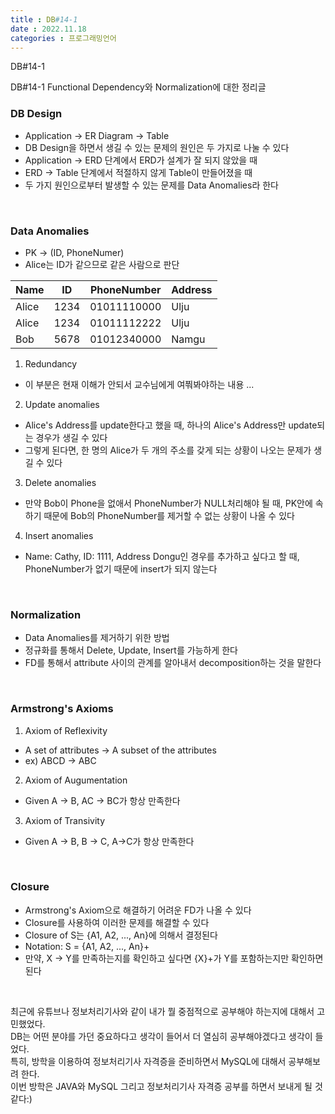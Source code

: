 ```yaml
---
title : DB#14-1
date : 2022.11.18
categories : 프로그래밍언어
---
```


DB#14-1

DB#14-1 Functional Dependency와 Normalization에 대한 정리글

### DB Design
- Application → ER Diagram → Table
- DB Design을 하면서 생길 수 있는 문제의 원인은 두 가지로 나눌 수 있다
- Application → ERD 단계에서 ERD가 설계가 잘 되지 않았을 때
- ERD → Table 단계에서 적절하지 않게 Table이 만들어졌을 때
- 두 가지 원인으로부터 발생할 수 있는 문제를 Data Anomalies라 한다

<br/>

### Data Anomalies

- PK → (ID, PhoneNumer)
- Alice는 ID가 같으므로 같은 사람으로 판단

|Name|ID|PhoneNumber|Address|   
|---|---|---|---|   
|Alice|1234|01011110000|Ulju|   
|Alice|1234|01011112222|Ulju|
|Bob|5678|01012340000|Namgu|


1. Redundancy

- 이 부분은 현재 이해가 안되서 교수님에게 여쭤봐야하는 내용 ... 

2. Update anomalies

- Alice's Address를 update한다고 했을 때, 하나의 Alice's Address만 update되는 경우가 생길 수 있다
- 그렇게 된다면, 한 명의 Alice가 두 개의 주소를 갖게 되는 상황이 나오는 문제가 생길 수 있다

3. Delete anomalies

- 만약 Bob이 Phone을 없애서 PhoneNumber가 NULL처리해야 될 때, PK안에 속하기 때문에 Bob의 PhoneNumber를 제거할 수 없는 상황이 나올 수 있다 

4. Insert anomalies

- Name: Cathy, ID: 1111, Address Dongu인 경우를 추가하고 싶다고 할 때, PhoneNumber가 없기 때문에 insert가 되지 않는다

<br/>

### Normalization

- Data Anomalies를 제거하기 위한 방법
- 정규화를 통해서 Delete, Update, Insert를 가능하게 한다
- FD를 통해서 attribute 사이의 관계를 알아내서 decomposition하는 것을 말한다

<br/>

### Armstrong's Axioms

1. Axiom of Reflexivity

- A set of attributes → A subset of the attributes
- ex) ABCD → ABC

2. Axiom of Augumentation

- Given A → B, AC → BC가 항상 만족한다

3. Axiom of Transivity

- Given A → B, B → C, A→C가 항상 만족한다 

<br/>

### Closure

- Armstrong's Axiom으로 해결하기 어려운 FD가 나올 수 있다
- Closure를 사용하여 이러한 문제를 해결할 수 있다
- Closure of S는 {A1, A2, ..., An}에 의해서 결정된다
- Notation: S = {A1, A2, ..., An}+
- 만약, X → Y를 만족하는지를 확인하고 싶다면 {X}+가 Y를 포함하는지만 확인하면 된다

<br/>

최근에 유튜브나 정보처리기사와 같이 내가 뭘 중점적으로 공부해야 하는지에 대해서 고민했었다.     
DB는 어떤 분야를 가던 중요하다고 생각이 들어서 더 열심히 공부해야겠다고 생각이 들었다.      
특히, 방학을 이용하여 정보처리기사 자격증을 준비하면서 MySQL에 대해서 공부해보려 한다.      
이번 방학은 JAVA와 MySQL 그리고 정보처리기사 자격증 공부를 하면서 보내게 될 것 같다:)   